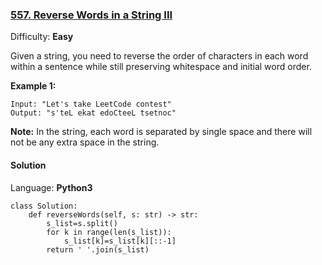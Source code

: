 ### [557\. Reverse Words in a String III](https://leetcode.com/problems/reverse-words-in-a-string-iii/)

Difficulty: **Easy**


Given a string, you need to reverse the order of characters in each word within a sentence while still preserving whitespace and initial word order.

**Example 1:**  

```
Input: "Let's take LeetCode contest"
Output: "s'teL ekat edoCteeL tsetnoc"
```

**Note:** In the string, each word is separated by single space and there will not be any extra space in the string.


#### Solution

Language: **Python3**

```python3
class Solution:
    def reverseWords(self, s: str) -> str:
        s_list=s.split()
        for k in range(len(s_list)):
            s_list[k]=s_list[k][::-1]
        return ' '.join(s_list)
```